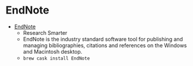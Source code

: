 # EndNote
- [EndNote](https://endnote.com/)
  -  Research Smarter
  - EndNote is the industry standard software tool for publishing and managing bibliographies, citations and references on the Windows and Macintosh desktop.
  - `brew cask install EndNote`

